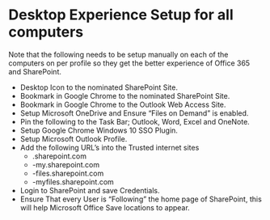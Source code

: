 # Desktop Experience Setup for all computers
Note that the following needs to be setup manually on each of the computers on per profile so they get the better experience of Office 365 and SharePoint.

- Desktop Icon to the nominated SharePoint Site.
- Bookmark in Google Chrome to the nominated SharePoint Site.
- Bookmark in Google Chrome to the Outlook Web Access Site.
- Setup Microsoft OneDrive and Ensure “Files on Demand” is enabled.
- Pin the following to the Task Bar; Outlook, Word, Excel and OneNote.
- Setup Google Chrome Windows 10 SSO Plugin.
- Setup Microsoft Outlook Profile.
- Add the following URL’s into the Trusted internet sites
  - <tenant>.sharepoint.com
  - <tenant>-my.sharepoint.com
  - <tenant>-files.sharepoint.com
  - <tenant>-myfiles.sharepoint.com
- Login to SharePoint and save Credentials.
- Ensure That every User is “Following” the home page of SharePoint, this will help Microsoft Office Save locations to appear.



